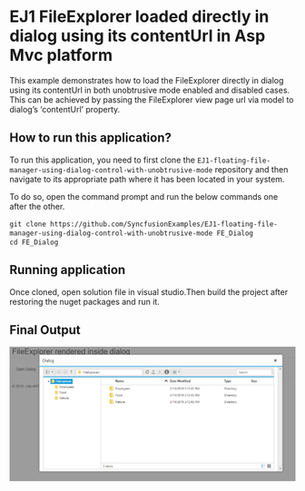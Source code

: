 # EJ1 FileExplorer loaded directly in dialog using its contentUrl in Asp Mvc platform

This example demonstrates how to load the FileExplorer directly in dialog using its contentUrl in both unobtrusive mode enabled and disabled cases. This can be achieved by passing the FileExplorer view page url via model to dialog’s ‘contentUrl’ property.

## How to run this application?

To run this application, you need to first clone the `EJ1-floating-file-manager-using-dialog-control-with-unobtrusive-mode` repository and then navigate to its appropriate path where it has been located in your system.

To do so, open the command prompt and run the below commands one after the other.

```
git clone https://github.com/SyncfusionExamples/EJ1-floating-file-manager-using-dialog-control-with-unobtrusive-mode FE_Dialog
cd FE_Dialog
```

## Running application

Once cloned, open solution file in visual studio.Then build the project after restoring the nuget packages and run it.

## Final Output

![FileExplorer rendered inside dialog component](FE_Dialog.png "FileExplorer inside dialog")